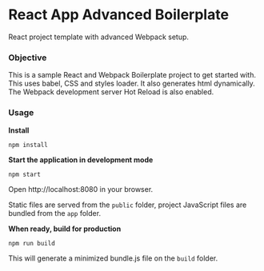 React App Advanced Boilerplate
=====================

React project template with advanced Webpack setup.

### Objective

This is a sample React and Webpack Boilerplate project to get started with. This uses babel, CSS and styles loader. It also generates html dynamically.
The Webpack development server Hot Reload is also enabled.

### Usage

**Install**
```
npm install
```

**Start the application in development mode**
```
npm start
```

Open http://localhost:8080 in your browser.

Static files are served from the `public` folder, project JavaScript files are bundled from the `app` folder.

**When ready, build for production**
```
npm run build
```

This will generate a minimized bundle.js file on the `build` folder.
